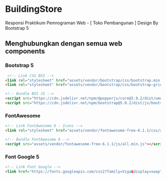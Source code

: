 # BuildingStore
Responsi Praktikum Pemrograman Web - [ Toko Pembangunan ] Design By Bootstrap 5

## Menghubungkan dengan semua web components

### Bootstrap 5
```html
 <!-- Link CSS BS5 -->
<link rel="stylesheet" href="assets/vendor/bootstrap/css/bootstrap.min.css">
<link rel="stylesheet" href="assets/vendor/bootstrap/css/bootstrap-grid.min.css">

<!-- Bundle BS5 JS -->
<script src="https://cdn.jsdelivr.net/npm/@popperjs/core@2.9.2/dist/umd/popper.min.js" integrity="sha384-IQsoLXl5PILFhosVNubq5LC7Qb9DXgDA9i+tQ8Zj3iwWAwPtgFTxbJ8NT4GN1R8p" crossorigin="anonymous"></script>
<script src="https://cdn.jsdelivr.net/npm/bootstrap@5.0.2/dist/js/bootstrap.min.js" integrity="sha384-cVKIPhGWiC2Al4u+LWgxfKTRIcfu0JTxR+EQDz/bgldoEyl4H0zUF0QKbrJ0EcQF" crossorigin="anonymous"></script>
```
### FontAwesome
```html
<!-- Link FontAwesome 6 - Icons -->
<link rel="stylesheet" href="assets/vendor/fontawesome-free-6.1.1/css/all.min.css">

<!-- Bundle FontAwesome 6 -->
<script src="assets/vendor/fontawesome-free-6.1.1/js/all.min.js"></script>
```
### Font Google 5
```html
<!-- Link Font Google -->
<link href="https://fonts.googleapis.com/css2?family=Viga&display=swap" rel="stylesheet">
```
